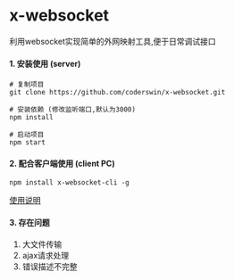 # x-websocket
利用websocket实现简单的外网映射工具,便于日常调试接口

#### 1. 安装使用 (server)

    # 复制项目
    git clone https://github.com/coderswin/x-websocket.git
    
    # 安装依赖 (修改监听端口,默认为3000)
    npm install 

    # 启动项目
    npm start

#### 2. 配合客户端使用 (client PC)

    npm install x-websocket-cli -g

[使用说明](https://github.com/coderswin/x-websocket-cli)


#### 3. 存在问题

1. 大文件传输
2. ajax请求处理
3. 错误描述不完整

